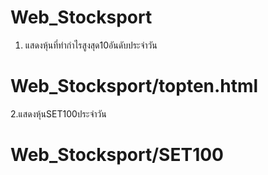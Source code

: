 # Web_Stocksport

1. แสดงหุ้นที่ทำกำไรสูงสุด10อันดับประจำวัน
# Web_Stocksport/topten.html 
2.แสดงหุ้นSET100ประจำวัน
# Web_Stocksport/SET100
